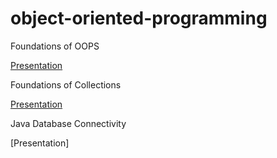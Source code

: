 # object-oriented-programming
Foundations of OOPS

[Presentation](https://docs.google.com/presentation/d/1EvHDmwMcbn-TA0f_KESyskKRf48Zr-LWy1sGxMYvCVs/edit#slide=id.p)

Foundations of Collections

[Presentation](https://docs.google.com/presentation/d/1Luoj4gpvES3WFuhHm2MxXLDGPno0Ch7EKpNZjrbOdZM/edit#slide=id.p)

Java Database Connectivity

[Presentation]
